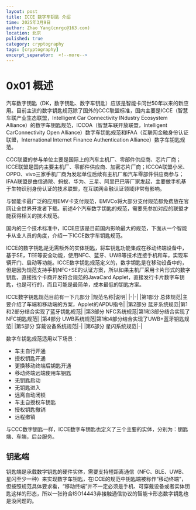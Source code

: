 ```yaml
---
layout: post
title: ICCE 数字车钥匙 介绍
time: 2025年3月9日
author: Zhao Yang(cnrgc@163.com)
location: 北京
pulished: true
category: cryptography
tags: [cryptography]
excerpt_separator:  <!--more-->
---
```

# 0x01 概述
汽车数字钥匙（DK，数字钥匙、数字车钥匙）应该是智能卡问世50年以来的新应用。目前主流的数字钥匙规范除了国外的CCC联盟标准，国内主要是ICCE（智慧车联产业生态联盟，Intelligent Car Connectivity INdustry Ecosystem Alliance）的数字车钥匙规范，ICCOA（智慧车联开放联盟，Intelligent CarConnectivity Open Alliance）数字车钥匙规范和IFAA（互联网金融身份认证联盟，International Internet Finance Authentication Alliance）数字车钥匙规范。
<!--more-->

CCC联盟的参与单位主要是国际上的汽车主机厂、零部件供应商、芯片厂商；ICCE联盟是国内主要主机厂、零部件供应商、加密芯片厂商；ICCOA联盟小米、OPPO、vivo三家手机厂商为发起单位后续有主机厂和汽车零部件供应商参与；IFAA联盟是由信通院、蚂蚁、华为、三星、阿里巴巴等厂家发起，主要做手机基于生物识别身份认证的技术联盟，在互联网金融认证领域非常有影响。

与智能卡最广泛的应用EMV卡支付规范，EMVCo将大部分支付规范都免费放在官网让全世界开发者下载。前述4个汽车数字钥匙的规范，需要先参加对应的联盟才能获得相关的技术规范。

国内的三个技术标准中，ICCE应该是目前国内影响最大的规范，下面从一个智能卡从业人员的角度，介绍一下ICCE数字车钥匙规范。

ICCE的数字钥匙是无需额外的实体钥匙，将车钥匙功能集成在移动终端设备中，基于SE，TEE等安全功能，使用NFC、蓝牙、UWB等技术连接手机和车，实现车辆开门、启动等功能。ICCE数字钥匙规范定义的，数字钥匙是在移动设备中的，但是因为规范支持手机NFC+SE的认证方案，所以如果主机厂采用卡片形式的数字钥匙，直接找个卡商开发符合规范的JavaCard Applet，直接发行卡片数字车钥匙，也是可行的，而且可能是最简单，成本最低的钥匙方案。

ICCE数字钥匙规范目前有一下几部分
|规范名称|说明|
|-|-|
|第1部分 总体规范|主要介绍了车端和移动端的方案，Applet的APDU指令|
|第2部分 蓝牙系统规范|第1和2部分结合实现了蓝牙钥匙规范|
|第3部分 NFC系统规范|第1和3部分结合实现了NFC钥匙规范|
|第4部分 UWB系统规范|第1和4部分结合实现了UWB+蓝牙钥匙规范|
|第5部分 穿戴设备系统规范|-|
|第6部分 星闪系统规范|-|

数字车钥匙规范适用以下场景：
- 车主自行开通
- 授权钥匙开通
- 更换移动终端后钥匙开通
- 移动终端远端使用车钥匙
- 无钥匙启动
- 无钥匙进入
- 远离自动闭锁
- 车主自授权车钥匙
- 授权钥匙撤销
- 远程撤销

与CCC数字钥匙一样，ICCE数字车钥匙也定义了三个主要的实体，分别为：钥匙端、车端，后台服务。

## 钥匙端

钥匙端是承载数字钥匙的硬件实体，需要支持短距离通信（NFC、BLE、UWB、星闪至少一种）来实现数字车钥匙，在ICCE的规范中钥匙端被称作“移动终端”，但按照规范具体要求看，“移动终端”并不一定必须是手机、可穿戴设备或者实体钥匙这样的形态，所以一张符合ISO14443非接触通信协议的智能卡形态数字钥匙也是没问题的。